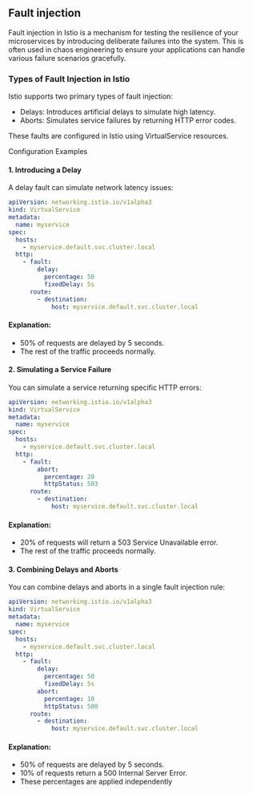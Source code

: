 ## Fault injection

Fault injection in Istio is a mechanism for testing the resilience of your microservices by introducing deliberate failures into the system. This is often used in chaos engineering to ensure your applications can handle various failure scenarios gracefully.

### Types of Fault Injection in Istio
Istio supports two primary types of fault injection:

- Delays: Introduces artificial delays to simulate high latency.
- Aborts: Simulates service failures by returning HTTP error codes.

These faults are configured in Istio using VirtualService resources.

Configuration Examples

#### 1. Introducing a Delay
A delay fault can simulate network latency issues:

```yaml
apiVersion: networking.istio.io/v1alpha3
kind: VirtualService
metadata:
  name: myservice
spec:
  hosts:
    - myservice.default.svc.cluster.local
  http:
    - fault:
        delay:
          percentage: 50
          fixedDelay: 5s
      route:
        - destination:
            host: myservice.default.svc.cluster.local
```

#### Explanation:

- 50% of requests are delayed by 5 seconds.
- The rest of the traffic proceeds normally.

#### 2. Simulating a Service Failure
You can simulate a service returning specific HTTP errors:

```yaml
apiVersion: networking.istio.io/v1alpha3
kind: VirtualService
metadata:
  name: myservice
spec:
  hosts:
    - myservice.default.svc.cluster.local
  http:
    - fault:
        abort:
          percentage: 20
          httpStatus: 503
      route:
        - destination:
            host: myservice.default.svc.cluster.local
```
#### Explanation:
- 20% of requests will return a 503 Service Unavailable error.
- The rest of the traffic proceeds normally.

#### 3. Combining Delays and Aborts
You can combine delays and aborts in a single fault injection rule:

```yaml
apiVersion: networking.istio.io/v1alpha3
kind: VirtualService
metadata:
  name: myservice
spec:
  hosts:
    - myservice.default.svc.cluster.local
  http:
    - fault:
        delay:
          percentage: 50
          fixedDelay: 5s
        abort:
          percentage: 10
          httpStatus: 500
      route:
        - destination:
            host: myservice.default.svc.cluster.local
```
#### Explanation:

- 50% of requests are delayed by 5 seconds.
- 10% of requests return a 500 Internal Server Error.
- These percentages are applied independently
